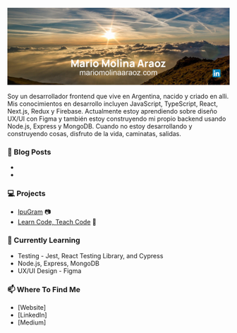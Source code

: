 [![Header](./header1.png)](https://mariomolinaaraoz.com/)

Soy un desarrollador frontend que vive en Argentina, nacido y criado en alli. Mis conocimientos en desarrollo incluyen JavaScript, TypeScript, React, Next.js, Redux y Firebase. Actualmente estoy aprendiendo sobre diseño UX/UI con Figma y también estoy construyendo mi propio backend usando Node.js, Express y MongoDB. Cuando no estoy desarrollando y construyendo cosas, disfruto de la vida, caminatas, salidas.

### :pencil: Blog Posts
-
-

### :computer: Projects
- [IpuGram](https://ipugram.web.app/) :camera:
- [Learn Code, Teach Code](https://learn-code-teach-code.vercel.app/) :school:

### :seedling: Currently Learning
- Testing - Jest, React Testing Library, and Cypress
- Node.js, Express, MongoDB
- UX/UI Design - Figma

### :mailbox: Where To Find Me
- [Website]
- [LinkedIn]
- [Medium]
